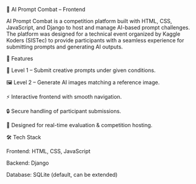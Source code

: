 🎨 AI Prompt Combat – Frontend

AI Prompt Combat is a competition platform built with HTML, CSS, JavaScript, and Django to host and manage AI-based prompt challenges. The platform was designed for a technical event organized by Kaggle Koders (SISTec) to provide participants with a seamless experience for submitting prompts and generating AI outputs.

🚀 Features

📝 Level 1 – Submit creative prompts under given conditions.

🖼️ Level 2 – Generate AI images matching a reference image.

⚡ Interactive frontend with smooth navigation.

🔒 Secure handling of participant submissions.

🎯 Designed for real-time evaluation & competition hosting.

🛠️ Tech Stack

Frontend: HTML, CSS, JavaScript

Backend: Django

Database: SQLite (default, can be extended)
